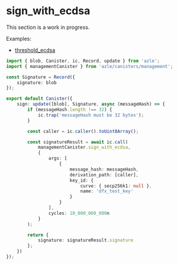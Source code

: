 # sign_with_ecdsa

This section is a work in progress.

Examples:

-   [threshold_ecdsa](https://github.com/demergent-labs/azle/tree/main/examples/motoko_examples/threshold_ecdsa)

```typescript
import { blob, Canister, ic, Record, update } from 'azle';
import { managementCanister } from 'azle/canisters/management';

const Signature = Record({
    signature: blob
});

export default Canister({
    sign: update([blob], Signature, async (messageHash) => {
        if (messageHash.length !== 32) {
            ic.trap('messageHash must be 32 bytes');
        }

        const caller = ic.caller().toUint8Array();

        const signatureResult = await ic.call(
            managementCanister.sign_with_ecdsa,
            {
                args: [
                    {
                        message_hash: messageHash,
                        derivation_path: [caller],
                        key_id: {
                            curve: { secp256k1: null },
                            name: 'dfx_test_key'
                        }
                    }
                ],
                cycles: 10_000_000_000n
            }
        );

        return {
            signature: signatureResult.signature
        };
    })
});
```
